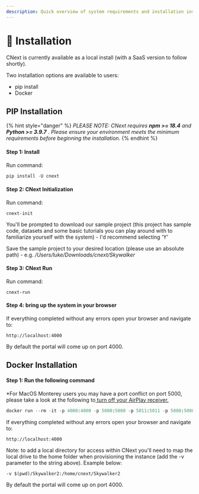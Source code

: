 ```yaml
---
description: Quick overview of system requirements and installation instructions
---
```


# 🧠 Installation

CNext is currently available as a local install (with a SaaS version to follow shortly).&#x20;

Two installation options are available to users:

* pip install
* Docker

## PIP Installation

{% hint style="danger" %}
_PLEASE NOTE: CNext requires **npm >= 18.4** and **Python >= 3.9.7**_ . _Please ensure your environment meets the minimum requirements before beginning the installation._&#x20;
{% endhint %}

#### **Step 1: Install**&#x20;

Run command:

```python
pip install -U cnext
```

#### Step 2: CNext Initialization

Run command:

```
cnext-init
```

You'll be prompted to download our sample project (this project has sample code, datasets and some basic tutorials you can play around with to familiarize yourself with the system) - I'd recommend selecting 'Y'

Save the sample project to your desired location (please use an absolute path) - e.g. _/Users/luke/Downloads/cnext/Skywalker_

#### Step 3: CNext Run

Run command:

```
cnext-run
```

#### Step 4: bring up the system in your browser

If everything completed without any errors open your browser and navigate to:

```
http://localhost:4000
```

By default the portal will come up on port 4000.&#x20;

## Docker Installation

#### Step 1: Run the following command

\*For MacOS Monterey users you may have a port conflict on port 5000, please take a look at the following to[ turn off your AirPlay receiver. ](https://medium.com/pythonistas/port-5000-already-in-use-macos-monterey-issue-d86b02edd36c)

```python
docker run --rm -it -p 4000:4000 -p 5000:5000 -p 5011:5011 -p 5008:5008 -p 5005:5005 cycai/cnext
```

If everything completed without any errors open your browser and navigate to:

```
http://localhost:4000
```

Note: to add a local directory for access within CNext you'll need to map the local drive to the home folder when provisioning the instance (add the -v parameter to the string above). Example below:

```
-v $(pwd)/Skywalker2:/home/cnext/Skywalker2
```

By default the portal will come up on port 4000.&#x20;
